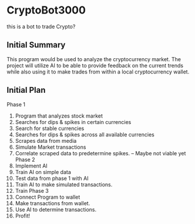 # CryptoBot3000
this is a bot to trade Crypto?

## Initial Summary
This program would be used to analyze the cryptocurrency market. The project will utilize AI to be able to provide feedback on the current trends while also using it to make trades from within a local cryptocurrency wallet. 

## Initial Plan 
Phase 1
1)	Program that analyzes stock market
2)	Searches for dips & spikes in certain currencies
3)	Search for stable currencies
4)	Searches for dips & spikes across all available currencies
5)	Scrapes data from media
6)	Simulate Market transactions
7)	Correlate scraped data to predetermine spikes. – Maybe not viable yet
Phase 2
1)	Implement AI
2)	Train AI on simple data
3)	Test data from phase 1 with AI
4)	Train AI to make simulated transactions.
5)	Train
Phase 3
1)	Connect Program to wallet
2)	Make transactions from wallet.
3)	Use AI to determine transactions.
4)	Profit!
